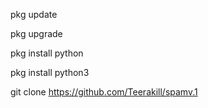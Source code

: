 pkg update

pkg upgrade

pkg install python

pkg install python3

git clone https://github.com/Teerakill/spamv.1
